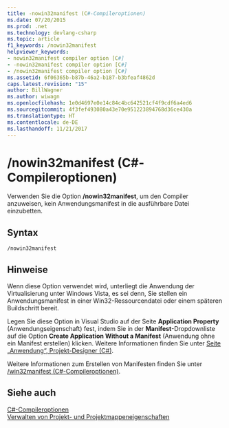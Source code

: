 ```yaml
---
title: -nowin32manifest (C#-Compileroptionen)
ms.date: 07/20/2015
ms.prod: .net
ms.technology: devlang-csharp
ms.topic: article
f1_keywords: /nowin32manifest
helpviewer_keywords:
- nowin32manifest compiler option [C#]
- -nowin32manifest compiler option [C#]
- /nowin32manifest compiler option [C#]
ms.assetid: 6f06365b-b87b-46a2-b187-b3bfeaf4862d
caps.latest.revision: "15"
author: BillWagner
ms.author: wiwagn
ms.openlocfilehash: 1e0d4697e0e14c84c4bc642521cf4f9cdf6a4ed6
ms.sourcegitcommit: 4f3fef493080a43e70e951223894768d36ce430a
ms.translationtype: HT
ms.contentlocale: de-DE
ms.lasthandoff: 11/21/2017
---
```

# <a name="nowin32manifest-c-compiler-options"></a>/nowin32manifest (C#-Compileroptionen)
Verwenden Sie die Option **/nowin32manifest**, um den Compiler anzuweisen, kein Anwendungsmanifest in die ausführbare Datei einzubetten.  
  
## <a name="syntax"></a>Syntax  
  
```console  
/nowin32manifest  
```  
  
## <a name="remarks"></a>Hinweise  
 Wenn diese Option verwendet wird, unterliegt die Anwendung der Virtualisierung unter Windows Vista, es sei denn, Sie stellen ein Anwendungsmanifest in einer Win32-Ressourcendatei oder einem späteren Buildschritt bereit.  
  
 Legen Sie diese Option in Visual Studio auf der Seite **Application Property** (Anwendungseigenschaft) fest, indem Sie in der **Manifest**-Dropdownliste auf die Option **Create Application Without a Manifest** (Anwendung ohne ein Manifest erstellen) klicken. Weitere Informationen finden Sie unter [Seite „Anwendung“, Projekt-Designer (C#)](/visualstudio/ide/reference/application-page-project-designer-csharp).  
  
 Weitere Informationen zum Erstellen von Manifesten finden Sie unter [/win32manifest (C#-Compileroptionen)](../../../csharp/language-reference/compiler-options/win32manifest-compiler-option.md).  
  
## <a name="see-also"></a>Siehe auch  
 [C#-Compileroptionen](../../../csharp/language-reference/compiler-options/index.md)  
 [Verwalten von Projekt- und Projektmappeneigenschaften](/visualstudio/ide/managing-project-and-solution-properties)
